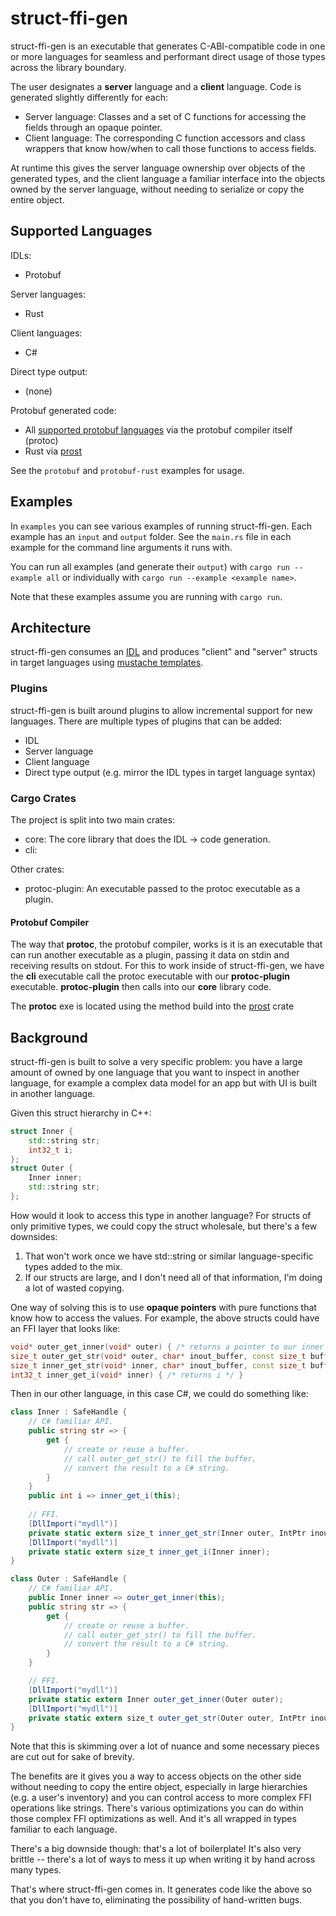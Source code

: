 # struct-ffi-gen

struct-ffi-gen is an executable that generates C-ABI-compatible code in one or more languages for seamless and performant direct usage of those types across the library boundary.

The user designates a **server** language and a **client** language. Code is generated slightly differently for each:
- Server language: Classes and a set of C functions for accessing the fields through an opaque pointer.
- Client language: The corresponding C function accessors and class wrappers that know how/when to call those functions to access fields.

At runtime this gives the server language ownership over objects of the generated types, and the client language a familiar interface into the objects owned by the server language, without needing to serialize or copy the entire object.

## Supported Languages

IDLs:
- Protobuf

Server languages:
- Rust

Client languages:
- C#

Direct type output:
- (none)

Protobuf generated code:
- All [supported protobuf languages](https://developers.google.com/protocol-buffers) via the protobuf compiler itself (protoc)
- Rust via [prost](https://github.com/tokio-rs/prost)

See the `protobuf` and `protobuf-rust` examples for usage.

## Examples

In `examples` you can see various examples of running struct-ffi-gen. Each example has an `input` and `output` folder. See the `main.rs` file in each example for the command line arguments it runs with.

You can run all examples (and generate their `output`) with `cargo run --example all` or individually with `cargo run --example <example name>`.

Note that these examples assume you are running with `cargo run`.

## Architecture

struct-ffi-gen consumes an [IDL](https://en.wikipedia.org/wiki/Interface_description_language) and produces "client" and "server" structs in target languages using [mustache templates](https://mustache.github.io/).

### Plugins

struct-ffi-gen is built around plugins to allow incremental support for new languages. There are multiple types of plugins that can be added:
- IDL
- Server language
- Client language
- Direct type output (e.g. mirror the IDL types in target language syntax)

### Cargo Crates
The project is split into two main crates:
- core: The core library that does the IDL -> code generation.
- cli: 

Other crates:
- protoc-plugin: An executable passed to the protoc executable as a plugin.

#### Protobuf Compiler

The way that **protoc**, the protobuf compiler, works is it is an executable that can run another executable as a plugin, passing it data on stdin and receiving results on stdout. For this to work inside of struct-ffi-gen, we have the **cli** executable call the protoc executable with our **protoc-plugin** executable. **protoc-plugin** then calls into our **core** library code.

The **protoc** exe is located using the method build into the [prost](https://github.com/tokio-rs/prost) crate

## Background

struct-ffi-gen is built to solve a very specific problem: you have a large amount of owned by one language that you want to inspect in another language, for example a complex data model for an app but with UI is built in another language.

Given this struct hierarchy in C++:
```c++
struct Inner {
    std::string str;
    int32_t i;
};
struct Outer {
    Inner inner;
    std::string str;
};
```

How would it look to access this type in another language? For structs of only primitive types, we could copy the struct wholesale, but there's a few downsides:
1. That won't work once we have std::string or similar language-specific types added to the mix.
2. If our structs are large, and I don't need all of that information, I'm doing a lot of wasted copying.

One way of solving this is to use **opaque pointers** with pure functions that know how to access the values. For example, the above structs could have an FFI layer that looks like: 

```cpp
void* outer_get_inner(void* outer) { /* returns a pointer to our inner type. */ }
size_t outer_get_str(void* outer, char* inout_buffer, const size_t buffer_size) { /* copies our str to the buffer */ }
size_t inner_get_str(void* inner, char* inout_buffer, const size_t buffer_size) { /* copies our str to the buffer */ }
int32_t inner_get_i(void* inner) { /* returns i */ }
```

Then in our other language, in this case C#, we could do something like:
```csharp
class Inner : SafeHandle {
    // C# familiar API.
    public string str => {
        get {
            // create or reuse a buffer.
            // call outer_get_str() to fill the buffer.
            // convert the result to a C# string.
        }
    }
    public int i => inner_get_i(this);
    
    // FFI.
    [DllImport("mydll")]
    private static extern size_t inner_get_str(Inner outer, IntPtr inout_buffer, size_t buffer_size);
    [DllImport("mydll")]
    private static extern size_t inner_get_i(Inner inner);
}

class Outer : SafeHandle {
    // C# familiar API.
    public Inner inner => outer_get_inner(this);
    public string str => {
        get {
            // create or reuse a buffer.
            // call outer_get_str() to fill the buffer.
            // convert the result to a C# string.
        }
    }

    // FFI.
    [DllImport("mydll")]
    private static extern Inner outer_get_inner(Outer outer);
    [DllImport("mydll")]
    private static extern size_t outer_get_str(Outer outer, IntPtr inout_buffer, size_t buffer_size);
}
```

Note that this is skimming over a lot of nuance and some necessary pieces are cut out for sake of brevity.

The benefits are it gives you a way to access objects on the other side without needing to copy the entire object, especially in large hierarchies (e.g. a user's inventory) and you can control access to more complex FFI operations like strings. There's various optimizations you can do within those complex FFI optimizations as well. And it's all wrapped in types familiar to each language.

There's a big downside though: that's a lot of boilerplate! It's also very brittle -- there's a lot of ways to mess it up when writing it by hand across many types.

That's where struct-ffi-gen comes in. It generates code like the above so that you don't have to, eliminating the possibility of hand-written bugs.

